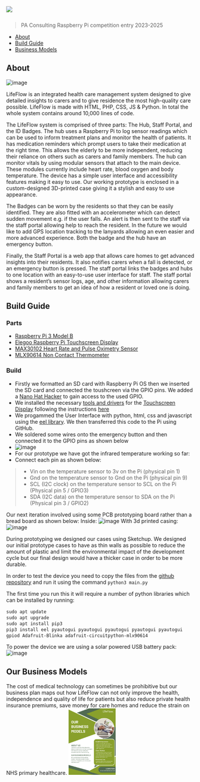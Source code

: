 # <img src="https://github.com/pddring/LifeFlow/assets/152720783/899cfe60-e323-4a9e-888c-b15697a5152e" width="25%">

> PA Consulting Raspberry Pi competition entry 2023-2025

- [About](#about)
- [Build Guide](#build-guide)
- [Business Models](#our-business-models)

## About
![image]()


LifeFlow is an integrated health care management system designed to give detailed insights to carers and to give residence the most high-quality care possible. LifeFlow is made with HTML, PHP, CSS, JS & Python. In total the whole system contains around 10,000 lines of code. 

The LifeFlow system is comprised of three parts: The Hub, Staff Portal, and the ID Badges. The hub uses a Raspberry Pi to log sensor readings which can be used to inform treatment plans and monitor the health of patients. It has medication reminders which prompt users to take their medication at the right time. This allows the elderly to be more independent, reducing their reliance on others such as carers and family members. The hub can monitor vitals by using modular sensors that attach to the main device. These modules currently include heart rate, blood oxygen and body temperature. The device has a simple user interface and accessibility features making it easy to use.  Our working prototype is enclosed in a custom-designed 3D-printed case giving it a stylish and easy to use appearance. 

The Badges can be worn by the residents so that they can be easily identified. They are also fitted with an accelerometer which can detect sudden movement e.g. if the user falls. An alert is then sent to the staff via the staff portal allowing help to reach the resident. In the future we would like to add GPS location tracking to the lanyards allowing an even easier and more advanced experience. Both the badge and the hub have an emergency button. 

Finally, the Staff Portal is a web app that allows care homes to get advanced insights into their residents. It also notifies carers when a fall is detected, or an emergency button is pressed. The staff portal links the badges and hubs to one location with an easy-to-use user interface for staff. The staff portal shows a resident’s sensor logs, age, and other information allowing carers and family members to get an idea of how a resident or loved one is doing. 

## Build Guide
### Parts
- [Raspberry Pi 3 Model B](https://www.raspberrypi.com/products/raspberry-pi-3-model-b/)
- [Elegoo Raspberry Pi Touchscreen Display](https://www.amazon.co.uk/gp/product/B01MRQTMTD/ref=ppx_yo_dt_b_asin_title_o00_s01?ie=UTF8&psc=1 )
- [MAX30102 Heart Rate and Pulse Oximetry Sensor](https://www.amazon.co.uk/dp/B09M87934Q?psc=1&smid=AY8YTBRZSL2Q4&ref_=chk_typ_imgToDp)
- [MLX90614 Non Contact Thermometer](https://www.amazon.co.uk/dp/B07YKNQQ7P?psc=1&smid=A1A7E5ILEFA1R3&ref_=chk_typ_imgToDp)

### Build

- Firstly we formatted an SD card with Raspberry Pi OS then we inserted the SD card and connected the toushcreen via the GPIO pins. We added a [Nano Hat Hacker](https://shop.pimoroni.com/products/pico-hat-hacker?variant=44144542154) to gain access to the used GPIO.
- We installed the necessary [tools and drivers](https://www.elegoo.com/pages/download) for the [Touchscreen Display](https://www.amazon.co.uk/gp/product/B01MRQTMTD/ref=ppx_yo_dt_b_asin_title_o00_s01?ie=UTF8&psc=1 ) following the instructions [here](https://www.waveshare.com/wiki/3.5inch_RPi_LCD_(A))
- We progammed the User Interface with python, html, css and javascript using the [eel library](https://pypi.org/project/Eel/). We then transferred this code to the Pi using GitHub.
- We soldered some wires onto the emergency button and then connected it to the GPIO pins as shown below
- ![image](https://github.com/pddring/LifeFlow/assets/760604/e4cf8fa8-178e-49b6-8a24-e1caf0372b75)
- For our prototype we have got the infrared temperature working so far:
- Connect each pin as shown below:
 >-  Vin on the temperature sensor to 3v on the Pi (physical pin 1) 
 >- Gnd on the temperature sensor to Gnd on the Pi (physical pin 9)
 >- SCL (I2C clock) on the temperature sensor to SCL on the Pi (Physical pin 5 / GPIO3)
 >- SDA (I2C data) on the temperature sensor to SDA on the Pi (Physical pin 3 / GPIO2)

Our next iteration involved using some PCB prototyping board rather than a bread board as shown below:
Inside:
![image](https://github.com/pddring/LifeFlow/assets/760604/9b8d493d-6cd4-455f-b5e2-27a0d5aae650)
With 3d printed casing:
![image](https://github.com/pddring/LifeFlow/assets/760604/9667c055-2894-4e57-a513-08f49787380c)

During prototyping we designed our cases using Sketchup. We designed our initial prototype cases to have as thin walls as possible to reduce the amount of plastic and limit the environmental impact of the development cycle but our final design would have a thicker case in order to be more durable.

In order to test the device you need to copy the files from the [github repository](https://github.com/pddring/LifeFlow/tree/main/life-flow-main) and run it using the command `python3 main.py`

The first time you run this it will require a number of python libraries which can be installed by running:
```
sudo apt update
sudo apt upgrade
sudo apt install pip3
pip3 install eel pyautogui pyautogui pyautogui pyautogui pyautogui gpiod Adafruit-Blinka adafruit-circuitpython-mlx90614 
```

To power the device we are using a solar powered USB battery pack:
![image](https://github.com/pddring/LifeFlow/assets/760604/c1827d16-28cf-4134-bfef-46110e08a708)


## Our Business Models
The cost of medical technology can sometimes be prohibitive but our business plan maps out how LifeFlow can not only improve the health, independence and quality of life for patients but also reduce private health insurance premiums, save money for care homes and reduce the strain on NHS primary healthcare.
<img src="https://raw.githubusercontent.com/megacooki/LifeFlow/main/Readme%20Files/Business%20model.png" width="25%">

